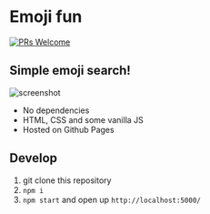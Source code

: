 # Emoji fun

[![PRs Welcome](https://img.shields.io/badge/PRs-welcome-brightgreen.svg?style=flat-square)](http://makeapullrequest.com)

## Simple emoji search!

![screenshot](https://user-images.githubusercontent.com/307676/87461723-16599480-c60f-11ea-9cc0-c9358309ae1b.jpeg)

+ No dependencies
+ HTML, CSS and some vanilla JS
+ Hosted on Github Pages

## Develop

1. git clone <repository-url> this repository
2. `npm i`
3. `npm start` and open up `http://localhost:5000/`

